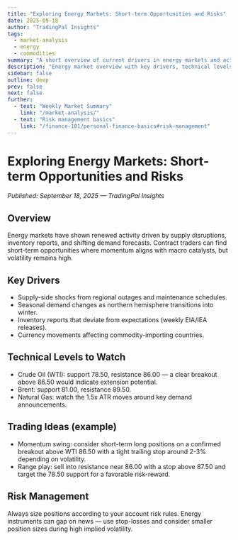 ```yaml
---
title: "Exploring Energy Markets: Short-term Opportunities and Risks"
date: 2025-09-18
author: "TradingPal Insights"
tags:
  - market-analysis
  - energy
  - commodities
summary: "A short overview of current drivers in energy markets and actionable levels for contract traders."
description: "Energy market overview with key drivers, technical levels, and risk considerations for contract traders."
sidebar: false
outline: deep
prev: false
next: false
further:
  - text: "Weekly Market Summary"
    link: "/market-analysis/"
  - text: "Risk management basics"
    link: "/finance-101/personal-finance-basics#risk-management"
---
```


# Exploring Energy Markets: Short-term Opportunities and Risks

*Published: September 18, 2025 — TradingPal Insights*

## Overview

Energy markets have shown renewed activity driven by supply disruptions, inventory reports, and shifting demand forecasts. Contract traders can find short-term opportunities where momentum aligns with macro catalysts, but volatility remains high.

## Key Drivers

- Supply-side shocks from regional outages and maintenance schedules.
- Seasonal demand changes as northern hemisphere transitions into winter.
- Inventory reports that deviate from expectations (weekly EIA/IEA releases).
- Currency movements affecting commodity-importing countries.

## Technical Levels to Watch

- Crude Oil (WTI): support 78.50, resistance 86.00 — a clear breakout above 86.50 would indicate extension potential.
- Brent: support 81.00, resistance 89.50.
- Natural Gas: watch the 1.5x ATR moves around key demand announcements.

## Trading Ideas (example)

- Momentum swing: consider short-term long positions on a confirmed breakout above WTI 86.50 with a tight trailing stop around 2-3% depending on volatility.
- Range play: sell into resistance near 86.00 with a stop above 87.50 and target the 78.50 support for a favorable risk-reward.

## Risk Management

Always size positions according to your account risk rules. Energy instruments can gap on news — use stop-losses and consider smaller position sizes during high implied volatility.




